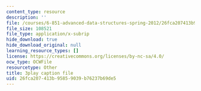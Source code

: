 ```yaml
---
content_type: resource
description: ''
file: /courses/6-851-advanced-data-structures-spring-2012/26fca207413b95859039b76237b69de5_WqCWghETNDc.srt
file_size: 108521
file_type: application/x-subrip
hide_download: true
hide_download_original: null
learning_resource_types: []
license: https://creativecommons.org/licenses/by-nc-sa/4.0/
ocw_type: OCWFile
resourcetype: Other
title: 3play caption file
uid: 26fca207-413b-9585-9039-b76237b69de5
---
```

